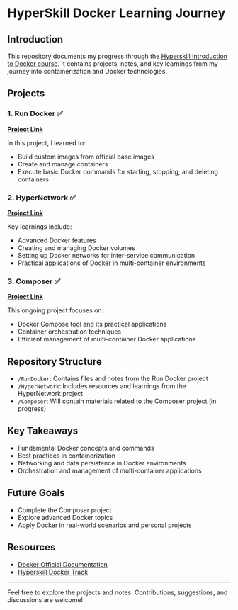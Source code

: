 # HyperSkill Docker Learning Journey

## Introduction
This repository documents my progress through the [Hyperskill Introduction to Docker course](https://hyperskill.org/tracks/64). It contains projects, notes, and key learnings from my journey into containerization and Docker technologies.

## Projects

### 1. Run Docker ✅
**[Project Link](https://hyperskill.org/projects/346?track=64)**

In this project, I learned to:
- Build custom images from official base images
- Create and manage containers
- Execute basic Docker commands for starting, stopping, and deleting containers

### 2. HyperNetwork ✅
**[Project Link](https://hyperskill.org/projects/373?track=64)**

Key learnings include:
- Advanced Docker features
- Creating and managing Docker volumes
- Setting up Docker networks for inter-service communication
- Practical applications of Docker in multi-container environments

### 3. Composer ✅
**[Project Link](https://hyperskill.org/projects/374?track=64)**

This ongoing project focuses on:
- Docker Compose tool and its practical applications
- Container orchestration techniques
- Efficient management of multi-container Docker applications

## Repository Structure
- `/RunDocker`: Contains files and notes from the Run Docker project
- `/HyperNetwork`: Includes resources and learnings from the HyperNetwork project
- `/Composer`: Will contain materials related to the Composer project (in progress)

## Key Takeaways
- Fundamental Docker concepts and commands
- Best practices in containerization
- Networking and data persistence in Docker environments
- Orchestration and management of multi-container applications

## Future Goals
- Complete the Composer project
- Explore advanced Docker topics
- Apply Docker in real-world scenarios and personal projects

## Resources
- [Docker Official Documentation](https://docs.docker.com/)
- [Hyperskill Docker Track](https://hyperskill.org/tracks/64)

---

Feel free to explore the projects and notes. Contributions, suggestions, and discussions are welcome!
